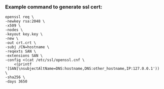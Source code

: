 ### Example command to generate ssl cert:

```
openssl req \
-newkey rsa:2048 \
-x509 \
-nodes \
-keyout key.key \
-new \
-out crt.crt \
-subj /CN=hostname \
-reqexts SAN \
-extensions SAN \
-config <(cat /etc/ssl/openssl.cnf \
    <(printf '[SAN]\nsubjectAltName=DNS:hostname,DNS:other_hostname,IP:127.0.0.1')) \
-sha256 \
-days 3650
```
